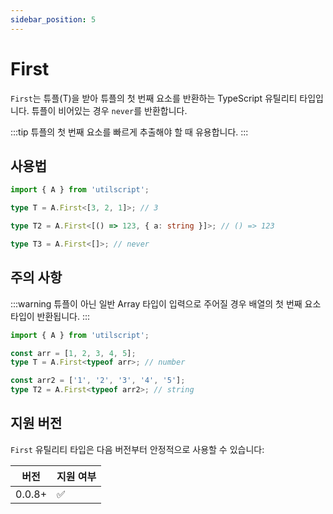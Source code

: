 ```yaml
---
sidebar_position: 5
---
```


# First

`First`는 튜플(T)을 받아 튜플의 첫 번째 요소를 반환하는 TypeScript 유틸리티 타입입니다. 튜플이 비어있는 경우 `never`를 반환합니다.

:::tip
튜플의 첫 번째 요소를 빠르게 추출해야 할 때 유용합니다.
:::

## 사용법

```ts
import { A } from 'utilscript';

type T = A.First<[3, 2, 1]>; // 3

type T2 = A.First<[() => 123, { a: string }]>; // () => 123

type T3 = A.First<[]>; // never
```

## 주의 사항

:::warning
튜플이 아닌 일반 Array 타입이 입력으로 주어질 경우 배열의 첫 번째 요소 타입이 반환됩니다.
:::

```ts
import { A } from 'utilscript';

const arr = [1, 2, 3, 4, 5];
type T = A.First<typeof arr>; // number

const arr2 = ['1', '2', '3', '4', '5'];
type T2 = A.First<typeof arr2>; // string
```

## 지원 버전

`First` 유틸리티 타입은 다음 버전부터 안정적으로 사용할 수 있습니다:

| 버전   | 지원 여부 |
| ------ | --------- |
| 0.0.8+ | ✅        |
